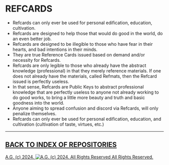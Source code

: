 REFCARDS
========
* Refcards can only ever be used for personal edification, education, cultivation.
* Refcards are designed to help those that would do good in the world, do an even better job.
* Refcards are designed to be illegible to those who have fear in their hearts, and bad intentions in their minds.
* They are true Reference Cards issued based on demand and/or necessity for Refcards.
* Refcards are only legible to those who already have the abstract knowledge (professional) in that they merely reference materials. If one does not already have the materials, called Refmats, then the Refcard issued is perfectly useless.
* In that sense, Refcards are Public Keys to abstract professional knowledge that are perfectly useless to anyone not already working to do good works, to bring a little more beauty and truth and basic goodness into the world.
* Anyone aiming to spread confusion and discord via Refcards, will only penalize themselves.
* Refcards can only ever be used for personal edification, education, and cultivation (cultivation of taste, virtues, etc.)

- - - - - - - - - -

## [BACK TO INDEX OF REPOSITORIES](https://github.com/antiface/Index)

[A.G. (c) 2024. ![A.G. (c) 2024. All Rights Reserved](https://historiotheque.files.wordpress.com/2016/11/ag_signature_official_2015_50px_cropped.jpg) All Rights Reserved.](http://alexgagnon.com)
